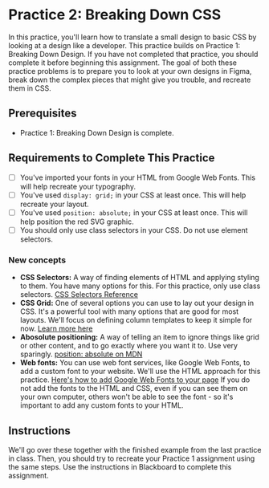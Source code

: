 # Practice 2: Breaking Down CSS

In this practice, you'll learn how to translate a small design to basic CSS by looking at a design like a developer. This practice builds on Practice 1: Breaking Down Design. If you have not completed that practice, you should complete it before beginning this assignment. The goal of both these practice problems is to prepare you to look at your own designs in Figma, break down the complex pieces that might give you trouble, and recreate them in CSS. 

## Prerequisites
- Practice 1: Breaking Down Design is complete.

## Requirements to Complete This Practice
- [ ] You've imported your fonts in your HTML from Google Web Fonts. This will help recreate your typography.
- [ ] You've used `display: grid;` in your CSS at least once. This will help recreate your layout.
- [ ] You've used `position: absolute;` in your CSS at least once. This will help position the red SVG graphic.
- [ ] You should only use class selectors in your CSS. Do not use element selectors.

### New concepts

- **CSS Selectors:** A way of finding elements of HTML and applying styling to them. You have many options for this. For this practice, only use class selectors. [CSS Selectors Reference](https://www.w3schools.com/cssref/css_selectors.php)
- **CSS Grid:** One of several options you can use to lay out your design in CSS. It's a powerful tool with many options that are good for most layouts. We'll focus on defining column templates to keep it simple for now. [Learn more here](https://learncssgrid.com/)
- **Abosolute positioning:** A way of telling an item to ignore things like grid or other content, and to go exactly where you want it to. Use very sparingly. [position: absolute on MDN](https://developer.mozilla.org/en-US/docs/Web/CSS/position)
- **Web fonts:** You can use web font services, like Google Web Fonts, to add a custom font to your website. We'll use the HTML approach for this practice. [Here's how to add Google Web Fonts to your page](https://www.freecodecamp.org/news/how-to-use-google-fonts-in-your-next-web-design-project-e1ad48f1adfa/) If you do not add the fonts to the HTML and CSS, even if you can see them on your own computer, others won't be able to see the font - so it's important to add any custom fonts to your HTML.

## Instructions

We'll go over these together with the finished example from the last practice in class. Then, you should try to recreate your Practice 1 assignment using the same steps. Use the instructions in Blackboard to complete this assignment.
